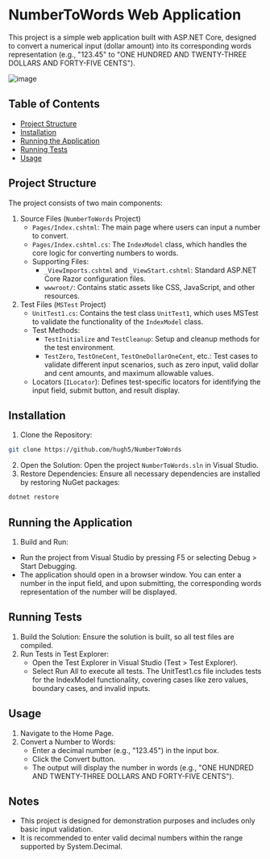 # NumberToWords Web Application
This project is a simple web application built with ASP.NET Core, designed to convert a numerical input (dollar amount) into its corresponding words representation (e.g., "123.45" to "ONE HUNDRED AND TWENTY-THREE DOLLARS AND FORTY-FIVE CENTS").

![image](https://github.com/user-attachments/assets/9bd26646-9b3a-4c4f-9249-0909ddfbc39b)


## Table of Contents
- [Project Structure](#project-structure)
- [Installation](#installation)
- [Running the Application](#running-the-application)
- [Running Tests](#running-tests)
- [Usage](#usage)

## Project Structure
The project consists of two main components:
1. Source Files (`NumberToWords` Project)
	- `Pages/Index.cshtml`: The main page where users can input a number to convert.
	- `Pages/Index.cshtml.cs`: The `IndexModel` class, which handles the core logic for converting numbers to words.
	- Supporting Files:
		- `_ViewImports.cshtml` and `_ViewStart.cshtml`: Standard ASP.NET Core Razor configuration files.
		- `wwwroot/`: Contains static assets like CSS, JavaScript, and other resources.
2. Test Files (`MSTest` Project)
	- `UnitTest1.cs`: Contains the test class `UnitTest1`, which uses MSTest to validate the functionality of the `IndexModel` class.
	- Test Methods:
		- `TestInitialize` and `TestCleanup`: Setup and cleanup methods for the test environment.
		- `TestZero`, `TestOneCent`, `TestOneDollarOneCent`, etc.: Test cases to validate different input scenarios, such as zero input, valid dollar and cent amounts, and maximum allowable values.
	- Locators (`ILocator`): Defines test-specific locators for identifying the input field, submit button, and result display.


## Installation
1. Clone the Repository:
```bash
git clone https://github.com/hugh5/NumberToWords
```
2. Open the Solution: Open the project `NumberToWords.sln` in Visual Studio.
3. Restore Dependencies: Ensure all necessary dependencies are installed by restoring NuGet packages:
```bash
dotnet restore
```


## Running the Application
1. Build and Run:
- Run the project from Visual Studio by pressing F5 or selecting Debug > Start Debugging.
- The application should open in a browser window. You can enter a number in the input field, and upon submitting, the corresponding words representation of the number will be displayed.


## Running Tests
1. Build the Solution: Ensure the solution is built, so all test files are compiled.
2. Run Tests in Test Explorer:
	- Open the Test Explorer in Visual Studio (Test > Test Explorer).
	- Select Run All to execute all tests.
The UnitTest1.cs file includes tests for the IndexModel functionality, covering cases like zero values, boundary cases, and invalid inputs.

## Usage
1. Navigate to the Home Page.
2. Convert a Number to Words:
	- Enter a decimal number (e.g., "123.45") in the input box.
	- Click the Convert button.
	- The output will display the number in words (e.g., "ONE HUNDRED AND TWENTY-THREE DOLLARS AND FORTY-FIVE CENTS").


## Notes
- This project is designed for demonstration purposes and includes only basic input validation.
- It is recommended to enter valid decimal numbers within the range supported by System.Decimal.

